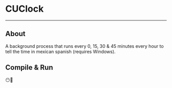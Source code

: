 # CUClock
___

## About

A background process that runs every 0, 15, 30 & 45 minutes every hour to tell the time 
in mexican spanish (requires Windows).

## Compile & Run

😶🍔

